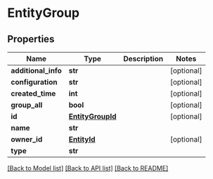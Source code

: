 # EntityGroup

## Properties
Name | Type | Description | Notes
------------ | ------------- | ------------- | -------------
**additional_info** | **str** |  | [optional] 
**configuration** | **str** |  | [optional] 
**created_time** | **int** |  | [optional] 
**group_all** | **bool** |  | [optional] 
**id** | [**EntityGroupId**](EntityGroupId.md) |  | [optional] 
**name** | **str** |  | 
**owner_id** | [**EntityId**](EntityId.md) |  | [optional] 
**type** | **str** |  | 

[[Back to Model list]](../README.md#documentation-for-models) [[Back to API list]](../README.md#documentation-for-api-endpoints) [[Back to README]](../README.md)

